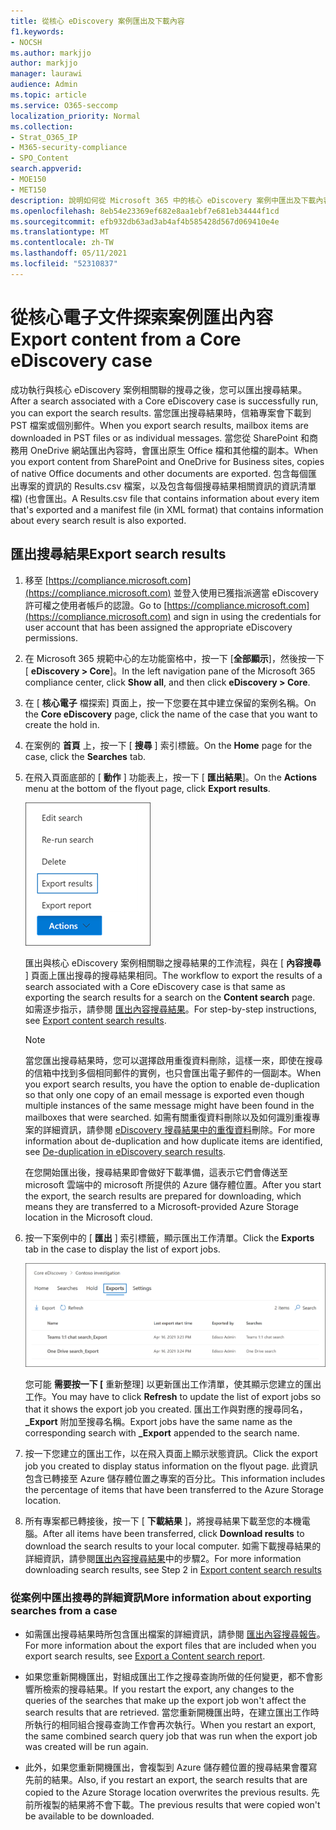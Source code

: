 ```yaml
---
title: 從核心 eDiscovery 案例匯出及下載內容
f1.keywords:
- NOCSH
ms.author: markjjo
author: markjjo
manager: laurawi
audience: Admin
ms.topic: article
ms.service: O365-seccomp
localization_priority: Normal
ms.collection:
- Strat_O365_IP
- M365-security-compliance
- SPO_Content
search.appverid:
- MOE150
- MET150
description: 說明如何從 Microsoft 365 中的核心 eDiscovery 案例中匯出及下載內容。
ms.openlocfilehash: 8eb54e23369ef682e8aa1ebf7e681eb34444f1cd
ms.sourcegitcommit: efb932db63ad3ab4af4b585428d567d069410e4e
ms.translationtype: MT
ms.contentlocale: zh-TW
ms.lasthandoff: 05/11/2021
ms.locfileid: "52310837"
---
```

# <a name="export-content-from-a-core-ediscovery-case"></a><span data-ttu-id="9420f-103">從核心電子文件探索案例匯出內容</span><span class="sxs-lookup"><span data-stu-id="9420f-103">Export content from a Core eDiscovery case</span></span>

<span data-ttu-id="9420f-104">成功執行與核心 eDiscovery 案例相關聯的搜尋之後，您可以匯出搜尋結果。</span><span class="sxs-lookup"><span data-stu-id="9420f-104">After a search associated with a Core eDiscovery case is successfully run, you can export the search results.</span></span> <span data-ttu-id="9420f-105">當您匯出搜尋結果時，信箱專案會下載到 PST 檔案或個別郵件。</span><span class="sxs-lookup"><span data-stu-id="9420f-105">When you export search results, mailbox items are downloaded in PST files or as individual messages.</span></span> <span data-ttu-id="9420f-106">當您從 SharePoint 和商務用 OneDrive 網站匯出內容時，會匯出原生 Office 檔和其他檔的副本。</span><span class="sxs-lookup"><span data-stu-id="9420f-106">When you export content from SharePoint and OneDrive for Business sites, copies of native Office documents and other documents are exported.</span></span> <span data-ttu-id="9420f-107">包含每個匯出專案的資訊的 Results.csv 檔案，以及包含每個搜尋結果相關資訊的資訊清單檔)  (也會匯出。</span><span class="sxs-lookup"><span data-stu-id="9420f-107">A Results.csv file that contains information about every item that's exported and a manifest file (in XML format) that contains information about every search result is also exported.</span></span>
  
## <a name="export-search-results"></a><span data-ttu-id="9420f-108">匯出搜尋結果</span><span class="sxs-lookup"><span data-stu-id="9420f-108">Export search results</span></span>

1. <span data-ttu-id="9420f-109">移至 [https://compliance.microsoft.com](https://compliance.microsoft.com) 並登入使用已獲指派適當 eDiscovery 許可權之使用者帳戶的認證。</span><span class="sxs-lookup"><span data-stu-id="9420f-109">Go to [https://compliance.microsoft.com](https://compliance.microsoft.com) and sign in using the credentials for user account that has been assigned the appropriate eDiscovery permissions.</span></span>

2. <span data-ttu-id="9420f-110">在 Microsoft 365 規範中心的左功能窗格中，按一下 [**全部顯示**]，然後按一下 [ **eDiscovery > Core**]。</span><span class="sxs-lookup"><span data-stu-id="9420f-110">In the left navigation pane of the Microsoft 365 compliance center, click **Show all**, and then click **eDiscovery > Core**.</span></span>

3. <span data-ttu-id="9420f-111">在 [ **核心電子** 檔探索] 頁面上，按一下您要在其中建立保留的案例名稱。</span><span class="sxs-lookup"><span data-stu-id="9420f-111">On the **Core eDiscovery** page, click the name of the case that you want to create the hold in.</span></span>

4. <span data-ttu-id="9420f-112">在案例的 **首頁** 上，按一下 [ **搜尋** ] 索引標籤。</span><span class="sxs-lookup"><span data-stu-id="9420f-112">On the **Home** page for the case, click the **Searches** tab.</span></span>

5. <span data-ttu-id="9420f-113">在飛入頁面底部的 [ **動作** ] 功能表上，按一下 [ **匯出結果**]。</span><span class="sxs-lookup"><span data-stu-id="9420f-113">On the **Actions** menu at the bottom of the flyout page, click **Export results**.</span></span>

   ![[動作] 功能表中的 [匯出結果] 選項](../media/ActionMenuExportResults.png)

   <span data-ttu-id="9420f-115">匯出與核心 eDiscovery 案例相關聯之搜尋結果的工作流程，與在 [ **內容搜尋** ] 頁面上匯出搜尋的搜尋結果相同。</span><span class="sxs-lookup"><span data-stu-id="9420f-115">The workflow to export the results of a search associated with a Core eDiscovery case is that same as exporting the search results for a search on the **Content search** page.</span></span> <span data-ttu-id="9420f-116">如需逐步指示，請參閱 [匯出內容搜尋結果](export-search-results.md)。</span><span class="sxs-lookup"><span data-stu-id="9420f-116">For step-by-step instructions, see [Export content search results](export-search-results.md).</span></span>

   > [!NOTE]
   > <span data-ttu-id="9420f-117">當您匯出搜尋結果時，您可以選擇啟用重復資料刪除，這樣一來，即使在搜尋的信箱中找到多個相同郵件的實例，也只會匯出電子郵件的一個副本。</span><span class="sxs-lookup"><span data-stu-id="9420f-117">When you export search results, you have the option to enable de-duplication so that only one copy of an email message is exported even though multiple instances of the same message might have been found in the mailboxes that were searched.</span></span> <span data-ttu-id="9420f-118">如需有關重復資料刪除以及如何識別重複專案的詳細資訊，請參閱 [eDiscovery 搜尋結果中的重復資料](de-duplication-in-ediscovery-search-results.md)刪除。</span><span class="sxs-lookup"><span data-stu-id="9420f-118">For more information about de-duplication and how duplicate items are identified, see [De-duplication in eDiscovery search results](de-duplication-in-ediscovery-search-results.md).</span></span>

   <span data-ttu-id="9420f-119">在您開始匯出後，搜尋結果即會做好下載準備，這表示它們會傳送至 microsoft 雲端中的 microsoft 所提供的 Azure 儲存體位置。</span><span class="sxs-lookup"><span data-stu-id="9420f-119">After you start the export, the search results are prepared for downloading, which means they are transferred to a Microsoft-provided Azure Storage location in the Microsoft cloud.</span></span>
  
6. <span data-ttu-id="9420f-120">按一下案例中的 [ **匯出** ] 索引標籤，顯示匯出工作清單。</span><span class="sxs-lookup"><span data-stu-id="9420f-120">Click the **Exports** tab in the case to display the list of export jobs.</span></span>
  
   ![在核心 eDiscovery 案例的 [匯出] 索引標籤上匯出工作](../media/CoreeDiscoveryExport.png)

   <span data-ttu-id="9420f-122">您可能 **需要按一下 [** 重新整理] 以更新匯出工作清單，使其顯示您建立的匯出工作。</span><span class="sxs-lookup"><span data-stu-id="9420f-122">You may have to click **Refresh** to update the list of export jobs so that it shows the export job you created.</span></span> <span data-ttu-id="9420f-123">匯出工作與對應的搜尋同名， **_Export** 附加至搜尋名稱。</span><span class="sxs-lookup"><span data-stu-id="9420f-123">Export jobs have the same name as the corresponding search with **_Export** appended to the search name.</span></span>

7. <span data-ttu-id="9420f-124">按一下您建立的匯出工作，以在飛入頁面上顯示狀態資訊。</span><span class="sxs-lookup"><span data-stu-id="9420f-124">Click the export job you created to display status information on the flyout page.</span></span> <span data-ttu-id="9420f-125">此資訊包含已轉接至 Azure 儲存體位置之專案的百分比。</span><span class="sxs-lookup"><span data-stu-id="9420f-125">This information includes the percentage of items that have been transferred to the Azure Storage location.</span></span>

8. <span data-ttu-id="9420f-126">所有專案都已轉接後，按一下 [ **下載結果** ]，將搜尋結果下載至您的本機電腦。</span><span class="sxs-lookup"><span data-stu-id="9420f-126">After all items have been transferred, click **Download results** to download the search results to your local computer.</span></span> <span data-ttu-id="9420f-127">如需下載搜尋結果的詳細資訊，請參閱[匯出內容搜尋結果](export-search-results.md#step-2-download-the-search-results)中的步驟2。</span><span class="sxs-lookup"><span data-stu-id="9420f-127">For more information downloading search results, see Step 2 in [Export content search results](export-search-results.md#step-2-download-the-search-results)</span></span>

### <a name="more-information-about-exporting-searches-from-a-case"></a><span data-ttu-id="9420f-128">從案例中匯出搜尋的詳細資訊</span><span class="sxs-lookup"><span data-stu-id="9420f-128">More information about exporting searches from a case</span></span>

- <span data-ttu-id="9420f-129">如需匯出搜尋結果時所包含匯出檔案的詳細資訊，請參閱 [匯出內容搜尋報告](export-a-content-search-report.md#whats-included-in-the-report)。</span><span class="sxs-lookup"><span data-stu-id="9420f-129">For more information about the export files that are included when you export search results, see [Export a Content search report](export-a-content-search-report.md#whats-included-in-the-report).</span></span>

- <span data-ttu-id="9420f-130">如果您重新開機匯出，對組成匯出工作之搜尋查詢所做的任何變更，都不會影響所檢索的搜尋結果。</span><span class="sxs-lookup"><span data-stu-id="9420f-130">If you restart the export, any changes to the queries of the searches that make up the export job won't affect the search results that are retrieved.</span></span> <span data-ttu-id="9420f-131">當您重新開機匯出時，在建立匯出工作時所執行的相同組合搜尋查詢工作會再次執行。</span><span class="sxs-lookup"><span data-stu-id="9420f-131">When you restart an export, the same combined search query job that was run when the export job was created will be run again.</span></span>

- <span data-ttu-id="9420f-132">此外，如果您重新開機匯出，會複製到 Azure 儲存體位置的搜尋結果會覆寫先前的結果。</span><span class="sxs-lookup"><span data-stu-id="9420f-132">Also, if you restart an export, the search results that are copied to the Azure Storage location overwrites the previous results.</span></span> <span data-ttu-id="9420f-133">先前所複製的結果將不會下載。</span><span class="sxs-lookup"><span data-stu-id="9420f-133">The previous results that were copied won't be available to be downloaded.</span></span>
